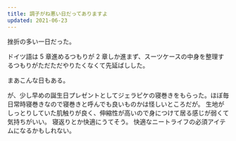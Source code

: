 ```yaml
---
title: 調子がね悪い日だってありますよ
updated: 2021-06-23
---
```


挫折の多い一日だった。

ドイツ語は 5 章進めるつもりが 2 章しか進まず、スーツケースの中身を整理するつもりがただただやりたくなくて先延ばしした。

まあこんな日もある。


が、少し早めの誕生日プレゼントとしてジェラピケの寝巻きをもらった。ほぼ毎日常時寝巻きなので寝巻きと呼んでも良いものかは怪しいところだが。
生地がしっとりしていた肌触りが良く、伸縮性が高いので身につけて居る感じが弱くて気持ちがいい。
寝返りとか快適にうてそう。
快適なニートライフの必須アイテムになるかもしれない。
